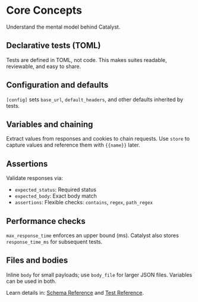 # Core Concepts

Understand the mental model behind Catalyst.

## Declarative tests (TOML)
Tests are defined in TOML, not code. This makes suites readable, reviewable, and easy to share.

## Configuration and defaults
`[config]` sets `base_url`, `default_headers`, and other defaults inherited by tests.

## Variables and chaining
Extract values from responses and cookies to chain requests. Use `store` to capture values and reference them with `{{name}}` later.

## Assertions
Validate responses via:
- `expected_status`: Required status
- `expected_body`: Exact body match
- `assertions`: Flexible checks: `contains`, `regex`, `path_regex`

## Performance checks
`max_response_time` enforces an upper bound (ms). Catalyst also stores `response_time_ms` for subsequent tests.

## Files and bodies
Inline `body` for small payloads; use `body_file` for larger JSON files. Variables can be used in both.

Learn details in: [Schema Reference](../reference/schema.md) and [Test Reference](../reference/references.md).
